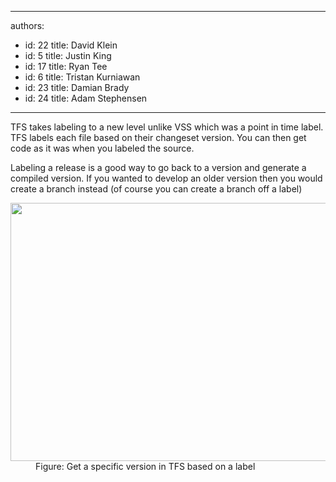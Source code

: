 

---
authors:
  - id: 22
    title: David Klein
  - id: 5
    title: Justin King
  - id: 17
    title: Ryan Tee
  - id: 6
    title: Tristan Kurniawan
  - id: 23
    title: Damian Brady
  - id: 24
    title: Adam Stephensen
---




<span class='intro'> <p>TFS takes labeling to a new level unlike VSS which was a point in time label. TFS labels each file based on their changeset version. You can then get code as it was when you labeled the source. </p> </span>

<p>Labeling a release is a good way to go back to a version and generate a compiled version. If you wanted to develop an older version then you would create a branch instead (of course you can create a branch off a label) </p>
<dl><dt><img border="0" src="/TFS/RulesToBetterVersionControlwithTFS(AKASourceControl)/PublishingImages/tfslabel.jpg" width="610" height="413" alt="" /></dt>
<dd>Figure&#58; Get a specific version in TFS based on a label </dd></dl>


